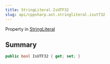 ```yaml
---
title: StringLiteral.IsUTF32
slug: api/cppsharp.ast.stringliteral.isutf32
---
```

Property in [StringLiteral](/api/cppsharp/ast/stringliteral)

## Summary



```csharp
public bool IsUTF32 { get; set; }
```

